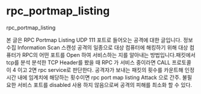 # rpc_portmap_listing
rpc_portmap_listing

본 글은 RPC Portmap Listing UDP 111 포트로 들어오는 공격에 대한 글입니다.
정보 수집 Information Scan 스캔성 공격의 일종으로 대상 컴퓨터에 해킹하기 위해 대상 컴퓨터가 RPC의 어떤 포트를 Open 하여 서비스하는 지를 알아내는 방법입니다.패킷에서 tcp를 분석
분석한 TCP Header를 봤을 때 RPC 가 서비스 중이라면 CALL 프로토콜이 4 이고 2면 rpc service로 판단한다.
공격자가 보내는 패킷의 횟수를 카운트해 인정 시간 내에 임계치에 해당하는 횟수이면 rpc port map listing Attack 으로 간주.
불필요한 서비스 포트를 disabled 사용 하지 않음으로써 공격의 피해를 최소화 할 수 있다.
